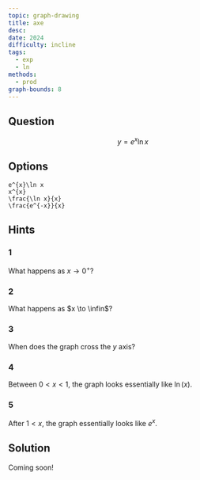 ```yaml
---
topic: graph-drawing
title: axe
desc: 
date: 2024
difficulty: incline
tags:
  - exp
  - ln
methods:
  - prod
graph-bounds: 8
---
```



## Question
```math
y = e^{x}\ln x
```


## Options
```desmos
e^{x}\ln x
x^{x}
\frac{\ln x}{x}
\frac{e^{-x}}{x}
```


## Hints

### 1
What happens as $x \to 0^{+}$?

### 2
What happens as $x \to \infin$?

### 3
When does the graph cross the $y$ axis?

### 4
Between $0 < x < 1$, the graph looks essentially like $\ln(x)$.

### 5
After $1 < x$, the graph essentially looks like $e^x$.


## Solution

Coming soon!
